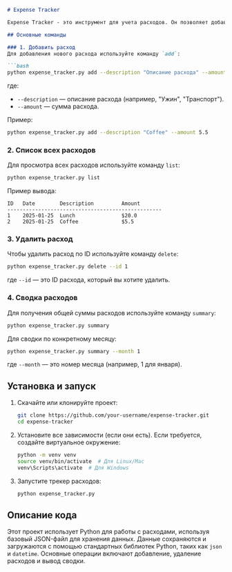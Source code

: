 ```markdown
# Expense Tracker

Expense Tracker - это инструмент для учета расходов. Он позволяет добавлять, удалять расходы, а также просматривать список всех расходов и делать сводку по месяцам.

## Основные команды

### 1. Добавить расход
Для добавления нового расхода используйте команду `add`:

```bash
python expense_tracker.py add --description "Описание расхода" --amount 50.0
```

где:
- `--description` — описание расхода (например, "Ужин", "Транспорт").
- `--amount` — сумма расхода.

Пример:

```bash
python expense_tracker.py add --description "Coffee" --amount 5.5
```

### 2. Список всех расходов
Для просмотра всех расходов используйте команду `list`:

```bash
python expense_tracker.py list
```

Пример вывода:

```
ID   Date        Description         Amount
--------------------------------------------------
1    2025-01-25  Lunch               $20.0
2    2025-01-25  Coffee              $5.5
```

### 3. Удалить расход
Чтобы удалить расход по ID используйте команду `delete`:

```bash
python expense_tracker.py delete --id 1
```

где `--id` — это ID расхода, который вы хотите удалить.

### 4. Сводка расходов
Для получения общей суммы расходов используйте команду `summary`:

```bash
python expense_tracker.py summary
```

Для сводки по конкретному месяцу:

```bash
python expense_tracker.py summary --month 1
```

где `--month` — это номер месяца (например, 1 для января).

## Установка и запуск

1. Скачайте или клонируйте проект:
   ```bash
   git clone https://github.com/your-username/expense-tracker.git
   cd expense-tracker
   ```

2. Установите все зависимости (если они есть). Если требуется, создайте виртуальное окружение:
   ```bash
   python -m venv venv
   source venv/bin/activate  # Для Linux/Mac
   venv\Scripts\activate  # Для Windows
   ```

3. Запустите трекер расходов:
   ```bash
   python expense_tracker.py
   ```

## Описание кода

Этот проект использует Python для работы с расходами, используя базовый JSON-файл для хранения данных. Данные сохраняются и загружаются с помощью стандартных библиотек Python, таких как `json` и `datetime`. Основные операции включают добавление, удаление расходов и вывод сводки.
